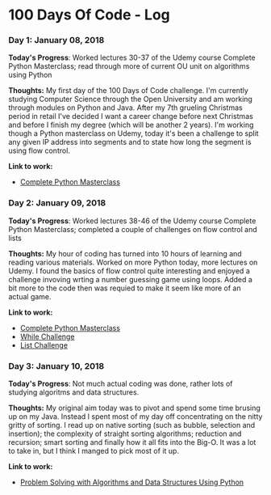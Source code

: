 # 100 Days Of Code - Log

### Day 1: January 08, 2018

**Today's Progress**: Worked lectures 30-37 of the Udemy course Complete Python Masterclass; read through more of current OU unit on algorithms using Python

**Thoughts:** My first day of the 100 Days of Code challenge. I'm currently studying Computer Science through the Open University and am working through modules on Python and Java. After my 7th grueling Christmas period in retail I've decided I want a career change before next Christmas and before I finish my degree (which will be another 2 years). I'm working though a Python masterclass on Udemy, today it's been a challenge to split any given IP address into segments and to state how long the segment is using flow control.

**Link to work:** 
- [Complete Python Masterclass](https://www.udemy.com/python-the-complete-python-developer-course/)

### Day 2: January 09, 2018

**Today's Progress**: Worked lectures 38-46 of the Udemy course Complete Python Masterclass; completed a couple of challenges on flow control and lists

**Thoughts:** My hour of coding has turned into 10 hours of learning and reading various materials. Worked on more Python today, more lectures on Udemy. I found the basics of flow control quite interesting and enjoyed a challenge invoving wrting a number guessing game using loops. Added a bit more to the code then was requied to make it seem like more of an actual game.

**Link to work:** 
- [Complete Python Masterclass](https://www.udemy.com/python-the-complete-python-developer-course/)
- [While Challenge](https://github.com/DurandalOne/PythonLearning/blob/master/whilechallenge.py)
- [List Challenge](https://github.com/DurandalOne/PythonLearning/blob/master/listchallenge.py)

### Day 3: January 10, 2018

**Today's Progress**: Not much actual coding was done, rather lots of studying algoritms and data structures.

**Thoughts:** My original aim today was to pivot and spend some time brusing up on my Java. Instead I spent most of my day off concentrating on the nitty gritty of sorting. I read up on native sorting (such as bubble, selection and insertion); the complexity of straight sorting algorithms; reduction and recursion; smart sorting and finally how it all fits into the Big-O. It was a lot to take in, but I think I manged to pick most of it up.

**Link to work:** 
- [Problem Solving with Algorithms and Data Structures Using Python](http://interactivepython.org/courselib/static/pythonds/index.html)
